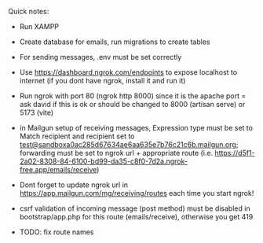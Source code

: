 Quick notes:

- Run XAMPP
- Create database for emails, run migrations to create tables
- For sending messages, .env must be set correctly
- Use https://dashboard.ngrok.com/endpoints to expose localhost to internet (if you dont have ngrok, install it and run it)
- Run ngrok with port 80 (ngrok http 8000) since it is the apache port = ask david if this is ok or should be changed to 8000 (artisan serve) or 5173 (vite)
- in Mailgun setup of receiving messages, Expression type must be set to Match recipient and recipient set to test@sandboxa0ac285d67634ae6aa635e7b76c21c6b.mailgun.org; forwarding must be set to ngrok url + appropriate route (i.e. https://d5f1-2a02-8308-84-6100-bd99-da35-c8f0-7d2a.ngrok-free.app/emails/receive)
- Dont forget to update ngrok url in https://app.mailgun.com/mg/receiving/routes each time you start ngrok!
- csrf validation of incoming message (post method) must be disabled in bootstrap/app.php for this route (emails/receive), otherwise you get 419

- TODO: fix route names
